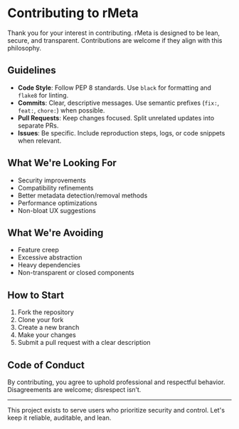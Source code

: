 # Contributing to rMeta

Thank you for your interest in contributing. rMeta is designed to be lean, secure, and transparent. Contributions are welcome if they align with this philosophy.

## Guidelines

- **Code Style**: Follow PEP 8 standards. Use `black` for formatting and `flake8` for linting.
- **Commits**: Clear, descriptive messages. Use semantic prefixes (`fix:`, `feat:`, `chore:`) when possible.
- **Pull Requests**: Keep changes focused. Split unrelated updates into separate PRs.
- **Issues**: Be specific. Include reproduction steps, logs, or code snippets when relevant.

## What We're Looking For

- Security improvements  
- Compatibility refinements  
- Better metadata detection/removal methods  
- Performance optimizations  
- Non-bloat UX suggestions

## What We're Avoiding

- Feature creep  
- Excessive abstraction  
- Heavy dependencies  
- Non-transparent or closed components

## How to Start

1. Fork the repository
2. Clone your fork
3. Create a new branch
4. Make your changes
5. Submit a pull request with a clear description

## Code of Conduct

By contributing, you agree to uphold professional and respectful behavior. Disagreements are welcome; disrespect isn’t.

---

This project exists to serve users who prioritize security and control. Let's keep it reliable, auditable, and lean.


